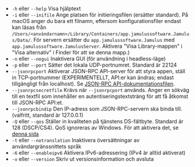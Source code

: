 
[comment]: # (Detta är en inkluderingsfil för användning i flera dokument)

- `-h` eller `--help` Visa hjälptext
- `-i` eller `--inifile` Ange platsen för initieringsfilen (ersätter
  standard). På macOS anger du bara ett filnamn, eftersom
  konfigurationsfiler endast kan läsas från
  `/Users/<användarnamn>/Library/Containers/app.jamulussoftware.Jamulus/Data/`.
  För servern ersätter du `app.jamulussoftware.Jamulus` med
  `app.jamulussoftware.JamulusServer`. Aktivera "Visa Library-mappen" i
  "Visa alternativ" i Finder för att se denna mapp.)
- `-n` eller `--nogui` Inaktivera GUI (för användning i headless-läge)
- `-p` eller `--port` Sätter det lokala UDP-portnumret. Standard är 22124
- `--jsonrpcport` Aktiverar JSON-RPC API-server för att styra appen, ställ
  in TCP-portnummer (EXPERIMENTELLT, API:er kan ändras; endast tillgängligt
  från localhost). Se [JSON-RPC
  API-dokumentationsfilen](https://github.com/jamulussoftware/jamulus/blob/main/docs/JSON-RPC.md).
- `--jsonrpcsecretfile` Krävs när `--jsonrpcport` används. Anger en sökväg
  till en textfil som innehåller en autentiseringstextsträng för att få
  åtkomst till JSON-RPC API:et.
- `--jsonrpcbindip` Den IP-adress som JSON-RPC-servern ska binda
  till. (valfritt, standard är 127.0.0.1)
- `-Q` eller `--qos` Ställer in kvaliteten på tjänstens
  DS-fältbyte. Standard är 128 (DSCP/CS4). QoS ignoreras av Windows. För att
  aktivera det, se [denna sida](QOS-Windows)
- `-t` eller `--notranslation` Inaktivera översättningar av
  användargränssnittets språk
- `-6` eller `--enableipv6` Aktivera IPv6-adressering (IPv4 är alltid
  aktiverat)
- `-v` eller `--version` Skriv ut versionsinformation och avsluta
